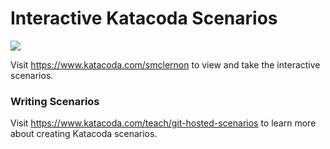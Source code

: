 # Interactive Katacoda Scenarios

[![](http://shields.katacoda.com/katacoda/smclernon/count.svg)](https://www.katacoda.com/smclernon "Get your profile on Katacoda.com")

Visit https://www.katacoda.com/smclernon to view and take the interactive scenarios.

### Writing Scenarios

Visit https://www.katacoda.com/teach/git-hosted-scenarios to learn more about creating Katacoda scenarios.


